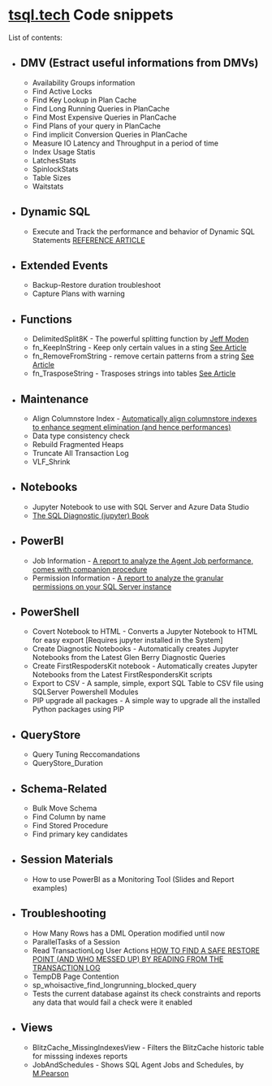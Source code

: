 # [tsql.tech](http://tsql.tech) Code snippets

List of contents:

* ## DMV (Estract useful informations from DMVs)
  - Availability Groups information
  - Find Active Locks
  - Find Key Lookup in Plan Cache
  - Find Long Running Queries in PlanCache
  - Find Most Expensive Queries in PlanCache
  - Find Plans of your query in PlanCache
  - Find implicit Conversion Queries in PlanCache
  - Measure IO Latency and Throughput in a period of time
  - Index Usage Statis
  - LatchesStats
  - SpinlockStats
  - Table Sizes
  - Waitstats

* ## Dynamic SQL
  - Execute and Track the performance and behavior of Dynamic SQL Statements
    [REFERENCE ARTICLE](https://tsql.tech/tracking-dynamic-sql-performance-automatically-with-a-wrapper-on-sp_executesql-dynamic-sql-inception/)

* ## Extended Events
  - Backup-Restore duration troubleshoot
  - Capture Plans with warning

* ## Functions
  - DelimitedSplit8K - The powerful splitting function by [Jeff Moden](http://www.sqlservercentral.com/articles/Tally+Table/72993/)
  - fn_KeepInString - Keep only certain values in a sting [See Article](https://tsql.tech/a-quick-function-to-remove-or-keep-only-string-patterns-from-sql-server-strings/)
  - fn_RemoveFromString - remove certain patterns from a string [See Article](https://tsql.tech/a-quick-function-to-remove-or-keep-only-string-patterns-from-sql-server-strings/)
  - fn_TrasposeString - Trasposes strings into tables [See Article](https://tsql.tech/a-quick-function-to-remove-or-keep-only-string-patterns-from-sql-server-strings/)

* ## Maintenance
  - Align Columnstore Index - [Automatically align columnstore indexes to enhance segment elimination (and hence performances)](https://tsql.tech/a-script-to-automatically-align-columnstore-indexes-to-enhance-segment-elimination-and-hence-performances/)
  - Data type consistency check
  - Rebuild Fragmented Heaps
  - Truncate All Transaction Log
  - VLF_Shrink

* ## Notebooks
  - Jupyter Notebook to use with SQL Server and Azure Data Studio
  - [The SQL Diagnostic (jupyter) Book](https://tsql.tech/the-sql-diagnostic-jupyter-book/)

* ## PowerBI
  - Job Information - [A report to analyze the Agent Job performance, comes with companion procedure](https://tsql.tech/a-powerbi-report-for-sql-server-agent-jobs/)
  - Permission Information - [A report to analyze the granular permissions on your SQL Server instance](https://tsql.tech/a-sql-server-permission-report-in-powerbi/)
  
* ## PowerShell
  - Covert Notebook to HTML - Converts a Jupyter Notebook to HTML for easy export [Requires jupyter installed in the System]
  - Create Diagnostic Notebooks - Automatically creates Jupyter Notebooks from the Latest Glen Berry Diagnostic Queries
  - Create FirstRespodersKit notebook - Automatically creates Jupyter Notebooks from the Latest FirstRespondersKit scripts
  - Export to CSV - A sample, simple, export SQL Table to CSV file using SQLServer Powershell Modules
  - PIP upgrade all packages - A simple way to upgrade all the installed Python packages using PIP

* ## QueryStore
  - Query Tuning Reccomandations
  - QueryStore_Duration

* ## Schema-Related
  - Bulk Move Schema
  - Find Column by name
  - Find Stored Procedure
  - Find primary key candidates

* ## Session Materials
  - How to use PowerBI as a Monitoring Tool (Slides and Report examples)

* ## Troubleshooting
  - How Many Rows has a DML Operation modified until now
  - ParallelTasks of a Session
  - Read TransactionLog User Actions [HOW TO FIND A SAFE RESTORE POINT (AND WHO MESSED UP) BY READING FROM THE TRANSACTION LOG](https://tsql.tech/find-who-e-when-something-was-messed-up-in-order-to-restore-to-a-safe-point-using-the-transaction-log/)
  - TempDB Page Contention
  - sp_whoisactive_find_longrunning_blocked_query
  - Tests the current database against its check constraints and reports any data that would fail a check were it enabled
  
* ## Views
  - BlitzCache_MissingIndexesView - Filters the BlitzCache historic table for misssing indexes reports
  - JobAndSchedules - Shows SQL Agent Jobs and Schedules, by [M.Pearson](http://www.sqlservercentral.com/scripts/Maintenance+and+Management/30381/)
